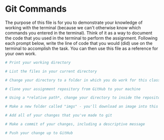 # Git Commands
The purpose of this file is for you to demonstrate your knowledge of working with the terminal (because we can't otherwise know which commands you entered in the terminal). Think of it as a way to document the code that you used in the terminal to perform the assignment. Following each prompt below, write the line of code that you would (did) use on the terminal to accomplish the task. You can then use this file as a reference for your own work.

```bash
# Print your working directory

# List the files in your current directory

# Change your directory to a folder in which you do work for this class

# Clone your assignment repository from GitHub to your machine

# Using a *relative path*, change your directory to inside the repository you just cloned

# Make a new folder called "imgs" - you'll download an image into this folder

# Add all of your changes that you've made to git

# Make a commit of your changes, including a descriptive message

# Push your change up to GitHub

```